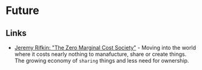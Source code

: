 # Future
## Links
- [Jeremy Rifkin: "The Zero Marginal Cost Society"](https://www.youtube.com/watch?v=5-iDUcETjvo) - Moving into the world where it costs nearly nothing to manafucture, share or create things. The growing economy of `sharing` things and less need for ownership.